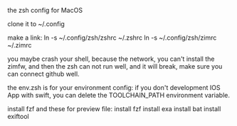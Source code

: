 the zsh config for MacOS

clone it to ~/.config

make a link:
ln -s ~/.config/zsh/zshrc ~/.zshrc
ln -s ~/.config/zsh/zimrc ~/.zimrc

you maybe crash your shell, because the network, you can't install the zimfw,
and then the zsh can not run well, and it will break, make sure you can connect github well.

the env.zsh is for your environment config:
if you don't development IOS App with swift, you can delete the TOOLCHAIN_PATH environment variable.

install fzf and these for preview file:
install fzf
install exa
install bat
install exiftool

